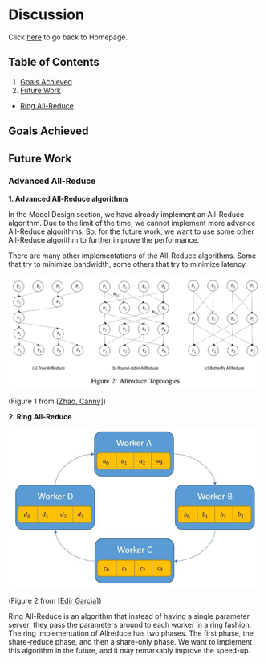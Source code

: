 # Discussion

Click <a href="https://yanlitao.github.io/fastDP/">here</a> to go back to Homepage.

## Table of Contents
1. [Goals Achieved](#goals-achieved)
2. [Future Work](#future-work)
  * [Ring All-Reduce](#ring-all-reduce)

## Goals Achieved

## Future Work

### Advanced All-Reduce

**1. Advanced All-Reduce algorithms**

In the Model Design section, we have already implement an All-Reduce algorithm. Due to the limit of the time, we cannot implement more advance All-Reduce algorithms. So, for the future work, we want to use some other All-Reduce algorithm to further improve the performance. 

There are many other implementations of the All-Reduce algorithms. Some that try to minimize bandwidth, some others that try to minimize latency. 

![allreduce](allreduce.png) 

(Figure 1 from [[Zhao, Canny]](https://arxiv.org/abs/1312.3020))

**2. Ring All-Reduce**

![Ring-allreduce](ring-allreduce.jpg) 

(Figure 2 from [[Edir Garcia]](https://towardsdatascience.com/visual-intuition-on-ring-allreduce-for-distributed-deep-learning-d1f34b4911da))

Ring All-Reduce is an algorithm that instead of having a single parameter server, they pass the parameters around to each worker in a ring fashion. The ring implementation of Allreduce has two phases. The first phase, the share-reduce phase, and then a share-only phase. We want to implement this algorithm in the future, and it may remarkably improve the speed-up.
